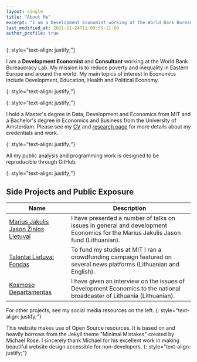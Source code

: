 ```yaml
---
layout: single
title: "About Me"
excerpt: "I am a Development Economist working at the World Bank Bureaucracy Lab."
last_modified_at: 2021-11-24T11:09:55-11:00
author_profile: true
---
```


{: style="text-align: justify;"}

I am a **Development Economist** and **Consultant** working at the World Bank Bureaucracy Lab. My mission is to reduce poverty and inequality in Eastern Europe and around the world. My main topics of interest in Economics include Development, Education, Health and Political Economy. 

{: style="text-align: justify;"}

{: style="text-align: justify;"}

I hold a Master's degree in Data, Development and Economics from MIT and a Bachelor's degree in Economics and Business from the University of Amsterdam. Please see my [CV](https://gailius.praninskas.com/cv/) and [research page](https://gailius.praninskas.com/research/) for more details about my credentials and work. 

{: style="text-align: justify;"}

All my public analysis and programming work is designed to be reproducible through GitHub. 

{: style="text-align: justify;"}

## Side Projects and Public Exposure 

| Name                                        | Description                                           |
| ------------------------------------------- | ----------------------------------------------------- |
| [Marius Jakulis Jason Žinios Lietuvai](https://mjjfondas.lt/zinioslietuvai-gailius-is-mit-apie-vystymosi-ekonomika/) | I have presented a number of talks on issues in general and development Economics for the Marius Jakulis Jason fund (Lithuanian).|
| [Talentai Lietuvai Fondas](https://www.tlfondas.lt/fondas/lt/content/gailius-praninskas) | To fund my studies at MIT I ran a crowdfunding campaign featured on several news platforms (Lithuanian and English). |
| [Kosmoso Departamentas](https://www.lrt.lt/mediateka/irasas/2000127248/kosmoso-departamentas-ekonomistu-bandymai-sumazinti-turto-nelygybe) | I have given an interview on the issues of Development Economics to the national broadcaster of Lithuania (Lithuanian). |

For other projects, see my social media resources on the left. 
{: style="text-align: justify;"}

This website makes use of Open Source resources. It is based on and heavily borrows from the Jekyll theme "Minimal Mistakes" created by Michael Rose. I sincerely thank Michael for his excellent work in making beautiful website design accessible for non-developers.
{: style="text-align: justify;"}

